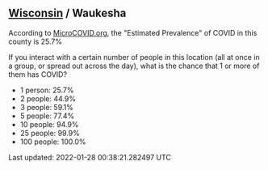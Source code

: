 
## [Wisconsin](/united-states/wisconsin) / Waukesha

According to [MicroCOVID.org](http://microcovid.org),
the "Estimated Prevalence" of COVID in this county is 25.7%

If you interact with a certain number of people in this location
(all at once in a group, or spread out across the day), what is the chance that
1 or more of them has COVID?

- 1 person: 25.7%
- 2 people: 44.9%
- 3 people: 59.1%
- 5 people: 77.4%
- 10 people: 94.9%
- 25 people: 99.9%
- 100 people: 100.0%

Last updated: 2022-01-28 00:38:21.282497 UTC
